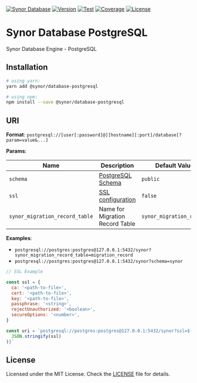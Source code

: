 [![Synor Database](https://img.shields.io/badge/synor-database-blue?style=for-the-badge)](https://github.com/Synor)
[![Version](https://img.shields.io/npm/v/@synor/database-postgresql?style=for-the-badge)](https://npmjs.org/package/@synor/database-postgresql)
[![Test](https://img.shields.io/travis/com/Synor/database-postgresql/master?label=Test&style=for-the-badge)](https://travis-ci.com/Synor/database-postgresql)
[![Coverage](https://img.shields.io/codecov/c/gh/Synor/database-postgresql/master?style=for-the-badge)](https://codecov.io/gh/Synor/database-postgresql)
[![License](https://img.shields.io/npm/l/@synor/database-postgresql?style=for-the-badge)](https://github.com/Synor/synor/blob/master/packages/database-postgresql/blob/master/LICENSE)

# Synor Database PostgreSQL

Synor Database Engine - PostgreSQL

## Installation

```sh
# using yarn:
yarn add @synor/database-postgresql

# using npm:
npm install --save @synor/database-postgresql
```

## URI

**Format**: `postgresql://[user[:password]@][hostname][:port]/database[?param=value&...]`

**Params**:

| Name                           | Description                                                                   | Default Value            |
| ------------------------------ | ----------------------------------------------------------------------------- | ------------------------ |
| `schema`                       | [PostgreSQL Schema](https://www.postgresql.org/docs/current/ddl-schemas.html) | `public`                 |
| `ssl`                          | [SSL configuration](https://node-postgres.com/features/sslu)                  | `false`                  |
| `synor_migration_record_table` | Name for Migration Record Table                                               | `synor_migration_record` |

**Examples**:

- `postgresql://postgres:postgres@127.0.0.1:5432/synor?synor_migration_record_table=migration_record`
- `postgresql://postgres:postgres@127.0.0.1:5432/synor?schema=synor`

```js
// SSL Example

const ssl = {
  ca: '<path-to-file>',
  cert: '<path-to-file>',
  key: '<path-to-file>',
  passphrase: '<string>',
  rejectUnauthorized: '<boolean>',
  secureOptions: '<number>',
}

const uri = `postgresql://postgres:postgres@127.0.0.1:5432/synor?ssl=${encodeURIComponent(
  JSON.stringify(ssl)
)}`
```

## License

Licensed under the MIT License. Check the [LICENSE](./LICENSE) file for details.
